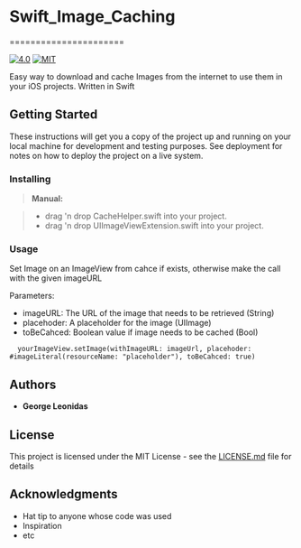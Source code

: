 # Swift_Image_Caching
======================

[![4.0](https://img.shields.io/badge/Swift%203.0--green.svg)](https://developer.apple.com/swift/)
[![MIT](https://img.shields.io/github/license/mashape/apistatus.svg)](https://opensource.org/licenses/MIT)

Easy way to download and cache Images from the internet to use them in your iOS projects.
Written in Swift

## Getting Started

These instructions will get you a copy of the project up and running on your local machine for development and testing purposes. See deployment for notes on how to deploy the project on a live system.

### Installing

> **Manual:**

> - drag 'n drop CacheHelper.swift into your project.
> - drag 'n drop UIImageViewExtension.swift into your project.

### Usage

Set Image on an ImageView from cahce if exists, otherwise make the call with the given imageURL

Parameters:
- imageURL: The URL of the image that needs to be retrieved (String)
- placehoder: A placeholder for the image (UIImage)
- toBeCahced: Boolean value if image needs to be cached (Bool)

````
  yourImageView.setImage(withImageURL: imageUrl, placehoder: #imageLiteral(resourceName: "placeholder"), toBeCahced: true)

````

## Authors

* **George Leonidas** 

## License

This project is licensed under the MIT License - see the [LICENSE.md](LICENSE.md) file for details

## Acknowledgments

* Hat tip to anyone whose code was used
* Inspiration
* etc
